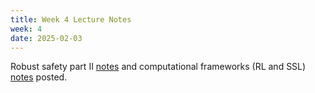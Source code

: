 ```yaml
---
title: Week 4 Lecture Notes
week: 4
date: 2025-02-03
---
```


Robust safety part II [notes](./assets/pdfs/Lecture5_robust_safety_II.pdf) and computational frameworks (RL and SSL) [notes](./assets/pdfs/Lecture6_computational_frameworks.pdf) posted. 
